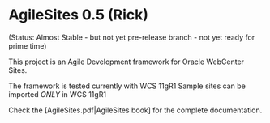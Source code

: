 # AgileSites 0.5 (Rick)

(Status: Almost Stable - but not yet pre-release branch - not yet ready for prime time)

This project is an Agile Development framework for Oracle WebCenter Sites.

The framework is tested currently  with WCS 11gR1 
Sample sites can be imported *ONLY* in WCS 11gR1  

Check the [AgileSites.pdf|AgileSites book] for the complete documentation.
